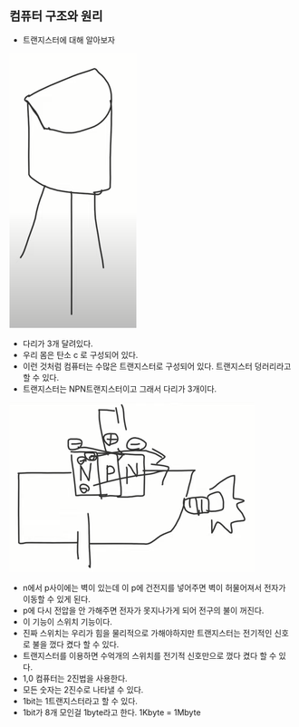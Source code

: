 ## 컴퓨터 구조와 원리
- 트랜지스터에 대해 알아보자

![](../assets/go_1.PNG)

- 다리가 3개 달려있다.
- 우리 몸은 탄소 c 로 구성되어 있다.
- 이런 것처럼 컴퓨터는 수많은 트랜지스터로 구성되어 있다. 트랜지스터 덩러리라고 할 수 있다.
- 트랜지스터는 NPN트랜지스터이고 그래서 다리가 3개이다.

![](../assets/go_2.PNG)

- n에서 p사이에는 벽이 있는데 이 p에 건전지를 넣어주면 벽이 허물어져서 전자가 이동할 수 있게 된다.
- p에 다시 전압을 안 가해주면 전자가 못지나가게 되어 전구의 불이 꺼진다.
- 이 기능이 스위치 기능이다.
- 진짜 스위치는 우리가 힘을 물리적으로 가해야하지만 트랜지스터는 전기적인 신호로 불을 껐다 켰다 할 수 있다.
- 트랜지스터를 이용하면 수억개의 스위치를 전기적 신호만으로 껐다 켰다 할 수 있다.
- 1,0 컴퓨터는 2진법을 사용한다.
- 모든 숫자는 2진수로 나타낼 수 있다.
- 1bit는 1트랜지스터라고 할 수 있다.
- 1bit가 8개 모인걸 1byte라고 한다. 1Kbyte = 1Mbyte
